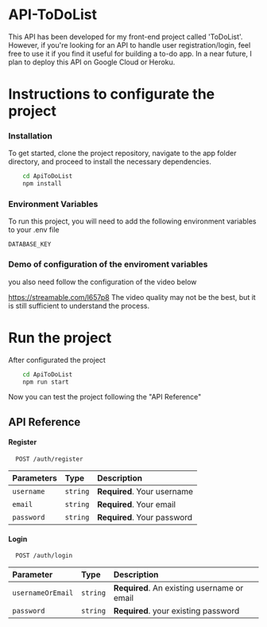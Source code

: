
# API-ToDoList

This API has been developed for my front-end project called 'ToDoList'. However, if you're looking for an API to handle user registration/login, feel free to use it if you find it useful for building a to-do app. In a near future, I plan to deploy this API on Google Cloud or Heroku.

# Instructions to configurate the project
### Installation
To get started, clone the project repository, navigate to the app folder directory, and proceed to install the necessary dependencies.

```bash
    cd ApiToDoList
    npm install
```
    
### Environment Variables

To run this project, you will need to add the following environment variables to your .env file

`DATABASE_KEY`



### Demo of configuration  of the enviroment variables
you also need follow the configuration of the video below

https://streamable.com/l657p8 
The video quality may not be the best, but it is still sufficient to understand the process. 

# Run the project
After configurated the project

```bash
    cd ApiToDoList
    npm run start
```
Now you can test the project following the "API Reference"
## API Reference

#### Register

```http
  POST /auth/register
```

| Parameters | Type     | Description                |
| :-------- | :------- | :------------------------- |
| `username` | `string` | **Required**. Your username |
| `email` | `string` | **Required**. Your email |
| `password` | `string` | **Required**. Your password |


#### Login

```http
  POST /auth/login
```

| Parameter | Type     | Description                       |
| :-------- | :------- | :-------------------------------- |
| `usernameOrEmail`      | `string` | **Required**. An existing username or email  |
| `password`      | `string` | **Required**. your existing password |



